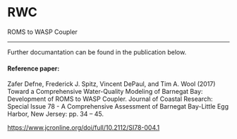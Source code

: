# RWC
ROMS to WASP Coupler
<hr>
Further documantation can be found in the publication below.

#### Reference paper:

Zafer Defne, Frederick J. Spitz, Vincent DePaul, and Tim A. Wool (2017) Toward a Comprehensive Water-Quality Modeling of Barnegat Bay: Development of ROMS to WASP Coupler. Journal of Coastal Research: Special Issue 78 - A Comprehensive Assessment of Barnegat Bay-Little Egg Harbor, New Jersey: pp. 34 – 45.

https://www.jcronline.org/doi/full/10.2112/SI78-004.1

